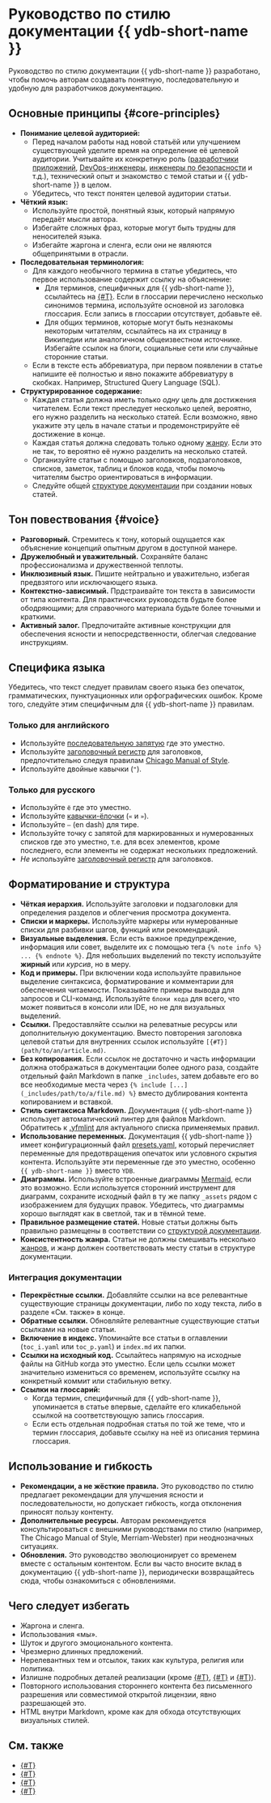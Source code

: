 # Руководство по стилю документации {{ ydb-short-name }}

Руководство по стилю документации {{ ydb-short-name }} разработано, чтобы помочь авторам создавать понятную, последовательную и удобную для разработчиков документацию.

## Основные принципы {#core-principles}

- **Понимание целевой аудиторией:**
  - Перед началом работы над новой статьёй или улучшением существующей уделите время на определение её целевой аудитории. Учитывайте их конкретную роль ([разработчики приложений](../../dev/index.md), [DevOps-инженеры](../../dev/index.md), [инженеры по безопасности](../../security/index.md) и т.д.), технический опыт и знакомство с темой статьи и {{ ydb-short-name }} в целом.
  - Убедитесь, что текст понятен целевой аудитории статьи.
- **Чёткий язык:**
  - Используйте простой, понятный язык, который напрямую передаёт мысли автора.
  - Избегайте сложных фраз, которые могут быть трудны для неносителей языка.
  - Избегайте жаргона и сленга, если они не являются общепринятыми в отрасли.
- **Последовательная терминология:**
  - Для каждого необычного термина в статье убедитесь, что первое использование содержит ссылку на объяснение:
    - Для терминов, специфичных для {{ ydb-short-name }}, ссылайтесь на [{#T}](../../concepts/glossary.md). Если в глоссарии перечислено несколько синонимов термина, используйте основной из заголовка глоссария. Если запись в глоссарии отсутствует, добавьте её.
    - Для общих терминов, которые могут быть незнакомы некоторым читателям, ссылайтесь на их страницу в Википедии или аналогичном общеизвестном источнике. Избегайте ссылок на блоги, социальные сети или случайные сторонние статьи.
  - Если в тексте есть аббревиатура, при первом появлении в статье напишите её полностью и явно покажите аббревиатуру в скобках. Например, Structured Query Language (SQL).
- **Структурированное содержание:**
  - Каждая статья должна иметь только *одну* цель для достижения читателем. Если текст преследует несколько целей, вероятно, его нужно разделить на несколько статей. Если возможно, явно укажите эту цель в начале статьи и продемонстрируйте её достижение в конце.
  - Каждая статья должна следовать только одному [жанру](genres.md). Если это не так, то вероятно её нужно разделить на несколько статей.
  - Организуйте статьи с помощью заголовков, подзаголовков, списков, заметок, таблиц и блоков кода, чтобы помочь читателям быстро ориентироваться в информации.
  - Следуйте общей [структуре документации](structure.md) при создании новых статей.

## Тон повествования {#voice}

- **Разговорный.** Стремитесь к тону, который ощущается как объяснение концепций опытным другом в доступной манере.
- **Дружелюбный и уважительный.** Сохраняйте баланс профессионализма и дружественной теплоты.
- **Инклюзивный язык.** Пишите нейтрально и уважительно, избегая предвзятого или исключающего языка.
- **Контекстно-зависимый.** Прдстраивайте тон текста в зависимости от типа контента. Для практических руководств будьте более ободряющими; для справочного материала будьте более точными и краткими.
- **Активный залог.** Предпочитайте активные конструкции для обеспечения ясности и непосредственности, облегчая следование инструкциям.

## Специфика языка

Убедитесь, что текст следует правилам своего языка без опечаток, грамматических, пунктуационных или орфографических ошибок. Кроме того, следуйте этим специфичным для {{ ydb-short-name }} правилам.

### Только для английского

- Используйте [последовательную запятую](https://en.wikipedia.org/wiki/Serial_comma) где это уместно.
- Используйте [заголовочный регистр](https://ru.wikipedia.org/wiki/%D0%97%D0%B0%D0%B3%D0%BE%D0%BB%D0%BE%D0%B2%D0%BE%D1%87%D0%BD%D1%8B%D0%B9_%D1%80%D0%B5%D0%B3%D0%B8%D1%81%D1%82%D1%80) для заголовков, предпочтительно следуя правилам [Chicago Manual of Style](https://ru.wikipedia.org/wiki/%D0%97%D0%B0%D0%B3%D0%BE%D0%BB%D0%BE%D0%B2%D0%BE%D1%87%D0%BD%D1%8B%D0%B9_%D1%80%D0%B5%D0%B3%D0%B8%D1%81%D1%82%D1%80#Chicago_Manual_of_Style).
- Используйте двойные кавычки (`"`).

### Только для русского

- Используйте `ё` где это уместно.
- Используйте [кавычки-ёлочки](https://en.wikipedia.org/wiki/Guillemet) (`«` и `»`).
- Используйте `—` (en dash) для тире.
- Используйте точку с запятой для маркированных и нумерованных списков где это уместно, т.е. для всех элементов, кроме последнего, если элементы не содержат нескольких предложений.
- *Не* используйте [заголовочный регистр](https://ru.wikipedia.org/wiki/%D0%97%D0%B0%D0%B3%D0%BE%D0%BB%D0%BE%D0%B2%D0%BE%D1%87%D0%BD%D1%8B%D0%B9_%D1%80%D0%B5%D0%B3%D0%B8%D1%81%D1%82%D1%80) для заголовков.

## Форматирование и структура

- **Чёткая иерархия.** Используйте заголовки и подзаголовки для определения разделов и облегчения просмотра документа.
- **Списки и маркеры.** Используйте маркеры или нумерованные списки для разбивки шагов, функций или рекомендаций.
- **Визуальные выделения.** Если есть важное предупреждение, информация или совет, выделите их с помощью тега `{% note info %} ... {% endnote %}`. Для небольших выделений по тексту используйте **жирный** или *курсив*, но в меру.
- **Код и примеры.** При включении кода используйте правильное выделение синтаксиса, форматирование и комментарии для обеспечения читаемости. Показывайте примеры вывода для запросов и CLI-команд. Используйте `блоки кода` для всего, что может появиться в консоли или IDE, но не для визуальных выделений.
- **Ссылки.** Предоставляйте ссылки на релеватные ресурсы или дополнительную документацию. Вместо повторения заголовка целевой статьи для внутренних ссылок используйте `[{#T}](path/to/an/article.md)`.
- **Без копирования.** Если ссылок не достаточно и часть информации должна отображаться в документации более одного раза, создайте отдельный файл Markdown в папке `_includes`, затем добавьте его во все необходимые места через `{% include [...](_includes/path/to/a/file.md) %}` вместо дублирования контента копированием и вставкой.
- **Стиль синтаксиса Markdown.** Документация {{ ydb-short-name }} использует автоматический линтер для файлов Markdown. Обратитесь к [.yfmlint](https://github.com/ydb-platform/ydb/blob/main/ydb/docs/.yfmlint) для актуального списка применяемых правил.
- **Использование переменных.** Документация {{ ydb-short-name }} имеет конфигурационный файл [presets.yaml](https://github.com/ydb-platform/ydb/blob/main/ydb/docs/presets.yaml), который перечисляет переменные для предотвращения опечаток или условного скрытия контента. Используйте эти переменные где это уместно, особенно `{{ ydb-short-name }}` вместо `YDB`.
- **Диаграммы.** Используйте встроенные диаграммы [Mermaid](https://github.com/diplodoc-platform/mermaid-extension), если это возможно. Если используется сторонний инструмент для диаграмм, сохраните исходный файл в ту же папку `_assets` рядом с изображением для будущих правок. Убедитесь, что диаграммы хорошо выглядят как в светлой, так и в тёмной теме.
- **Правильное размещение статей.** Новые статьи должны быть правильно размещены в соответствии со [структурой документации](structure.md).
- **Консистентность жанра.** Статьи не должны смешивать несколько [жанров](genres.md), и жанр должен соответствовать месту статьи в структуре документации.

### Интеграция документации

- **Перекрёстные ссылки.** Добавляйте ссылки на все релевантные существующие страницы документации, либо по ходу текста, либо в разделе «См. также» в конце.
- **Обратные ссылки.** Обновляйте релевантные существующие статьи ссылками на новые статьи.
- **Включение в индекс.** Упоминайте все статьи в оглавлении (`toc_i.yaml` или `toc_p.yaml`) и `index.md` их папки.
- **Ссылки на исходный код.** Ссылайтесь напрямую на исходные файлы на GitHub когда это уместно. Если цель ссылки может значительно измениться со временем, используйте ссылку на конкретный коммит или стабильную ветку.
- **Ссылки на глоссарий:**
  - Когда термин, специфичный для {{ ydb-short-name }}, упоминается в статье впервые, сделайте его кликабельной ссылкой на соответствующую запись глоссария.
  - Если есть отдельная подробная статья по той же теме, что и термин глоссария, добавьте ссылку на неё из описания термина глоссария.

## Использование и гибкость

- **Рекомендации, а не жёсткие правила.** Это руководство по стилю предлагает рекомендации для улучшения ясности и последовательности, но допускает гибкость, когда отклонения приносят пользу контенту.
- **Дополнительные ресурсы.** Авторам рекомендуется консультироваться с внешними руководствами по стилю (например, The Chicago Manual of Style, Merriam-Webster) при неоднозначных ситуациях.
- **Обновления.** Это руководство эволюционирует со временем вместе с остальным контентом. Если вы часто вносите вклад в документацию {{ ydb-short-name }}, периодически возвращайтесь сюда, чтобы ознакомиться с обновлениями.

## Чего следует избегать

- Жаргона и сленга.
- Использования «мы».
- Шуток и другого эмоционального контента.
- Чрезмерно длинных предложений.
- Нерелевантных тем и отсылок, таких как культура, религия или политика.
- Излишне подробных деталей реализации (кроме [{#T}](../../contributor/index.md), [{#T}](../../changelog-server.md) и [{#T}](../../public-materials/videos.md)).
- Повторного использования стороннего контента без письменного разрешения или совместимой открытой лицензии, явно разрешающей это.
- HTML внутри Markdown, кроме как для обхода отсутствующих визуальных стилей.

## См. также

- [{#T}](index.md)
- [{#T}](review.md)
- [{#T}](structure.md)
- [{#T}](genres.md)
